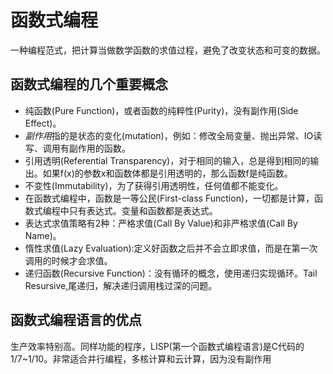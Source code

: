 # 函数式编程

一种编程范式，把计算当做数学函数的求值过程，避免了改变状态和可变的数据。

## 函数式编程的几个重要概念

- 纯函数(Pure Function)，或者函数的纯粹性(Purity)，没有副作用(Side Effect)。
- *副作用*指的是状态的变化(mutation)，例如：修改全局变量、抛出异常、IO读写、调用有副作用的函数。
- 引用透明(Referential Transparency)，对于相同的输入，总是得到相同的输出。如果f(x)的参数x和函数体都是引用透明的，那么函数f是纯函数。
- 不变性(Immutability)，为了获得引用透明性，任何值都不能变化。
- 在函数式编程中，函数是一等公民(First-class Function)，一切都是计算，函数式编程中只有表达式。变量和函数都是表达式。
- 表达式求值策略有2种：严格求值(Call By Value)和非严格求值(Call By Name)。
- 惰性求值(Lazy Evaluation):定义好函数之后并不会立即求值，而是在第一次调用的时候才会求值。
- 递归函数(Recursive Function)：没有循环的概念，使用递归实现循环。Tail Resursive,尾递归，解决递归调用栈过深的问题。

## 函数式编程语言的优点

生产效率特别高。同样功能的程序，LISP(第一个函数式编程语言)是C代码的1/7~1/10。非常适合并行编程，多核计算和云计算，因为没有副作用

